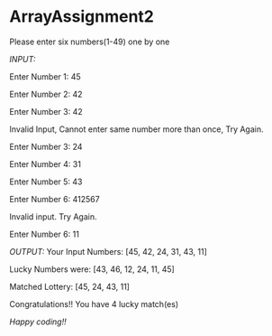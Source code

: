 # ArrayAssignment2

Please enter six numbers(1-49) one by one

*INPUT:*

Enter Number 1: 45

Enter Number 2: 42

Enter Number 3: 42

Invalid Input, Cannot enter same number more than once, Try Again.

Enter Number 3: 24

Enter Number 4: 31

Enter Number 5: 43

Enter Number 6: 412567

Invalid input. Try Again.

Enter Number 6: 11

*OUTPUT:*
Your Input Numbers: [45, 42, 24, 31, 43, 11]

Lucky Numbers were: [43, 46, 12, 24, 11, 45]

Matched Lottery: [45, 24, 43, 11]


Congratulations!! You have 4 lucky match(es) 


 *Happy coding!!*
